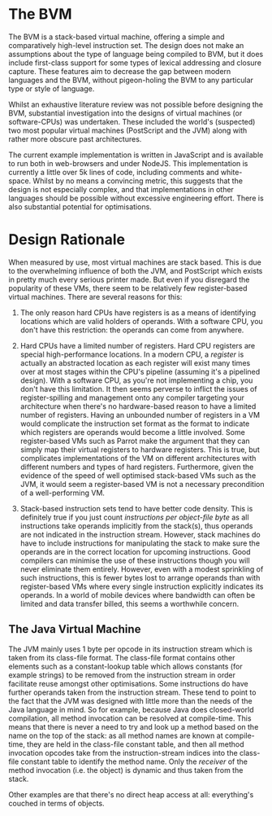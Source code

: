 # The BVM

The BVM is a stack-based virtual machine, offering a simple and
comparatively high-level instruction set. The design does not make an
assumptions about the type of language being compiled to BVM, but it
does include first-class support for some types of lexical addressing
and closure capture. These features aim to decrease the gap between
modern languages and the BVM, without pigeon-holing the BVM to any
particular type or style of language.

Whilst an exhaustive literature review was not possible before
designing the BVM, substantial investigation into the designs of
virtual machines (or software-CPUs) was undertaken. These included the
world's (suspected) two most popular virtual machines (PostScript and
the JVM) along with rather more obscure past architectures.

The current example implementation is written in JavaScript and is
available to run both in web-browsers and under NodeJS. This
implementation is currently a little over 5k lines of code, including
comments and white-space. Whilst by no means a convincing metric, this
suggests that the design is not especially complex, and that
implementations in other languages should be possible without
excessive engineering effort. There is also substantial potential for
optimisations.


# Design Rationale

When measured by use, most virtual machines are stack based. This is
due to the overwhelming influence of both the JVM, and PostScript
which exists in pretty much every serious printer made. But even if
you disregard the popularity of these VMs, there seem to be
relatively few register-based virtual machines. There are several
reasons for this:

1. The only reason hard CPUs have registers is as a means of
identifying locations which are valid holders of operands. With a
software CPU, you don't have this restriction: the operands can come
from anywhere.

2. Hard CPUs have a limited number of registers. Hard CPU registers
are special high-performance locations. In a modern CPU, a *register*
is actually an abstracted location as each register will exist many
times over at most stages within the CPU's pipeline (assuming it's a
pipelined design). With a software CPU, as you're not implementing a
chip, you don't have this limitation. It then seems perverse to
inflict the issues of register-spilling and management onto any
compiler targeting your architecture when there's no hardware-based
reason to have a limited number of registers. Having an unbounded
number of registers in a VM would complicate the instruction set
format as the format to indicate which registers are operands would
become a little involved. Some register-based VMs such as Parrot make
the argument that they can simply map their virtual registers to
hardware registers. This is true, but complicates implementations of
the VM on different architectures with different numbers and types of
hard registers. Furthermore, given the evidence of the speed of well
optimised stack-based VMs such as the JVM, it would seem a
register-based VM is not a necessary precondition of a well-performing
VM.

3. Stack-based instruction sets tend to have better code density. This
is definitely true if you just count *instructions per object-file
byte* as all instructions take operands implicitly from the stack(s),
thus operands are not indicated in the instruction stream. However,
stack machines do have to include instructions for manipulating the
stack to make sure the operands are in the correct location for
upcoming instructions. Good compilers can minimise the use of these
instructions though you will never eliminate them entirely. However,
even with a modest sprinkling of such instructions, this is fewer
bytes lost to arrange operands than with register-based VMs where
every single instruction explicitly indicates its operands. In a world
of mobile devices where bandwidth can often be limited and data
transfer billed, this seems a worthwhile concern.

## The Java Virtual Machine

The JVM mainly uses 1 byte per opcode in its instruction stream which
is taken from its class-file format. The class-file format contains
other elements such as a constant-lookup table which allows constants
(for example strings) to be removed from the instruction stream in
order facilitate reuse amongst other optimisations. Some instructions
do have further operands taken from the instruction stream. These tend
to point to the fact that the JVM was designed with little more than
the needs of the Java language in mind. So for example, because Java
does closed-world compilation, all method invocation can be resolved
at compile-time. This means that there is never a need to try and look
up a method based on the name on the top of the stack: as all method
names are known at compile-time, they are held in the class-file
constant table, and then all method invocation opcodes take from the
instruction-stream indices into the class-file constant table to
identify the method name. Only the *receiver* of the method invocation
(i.e. the object) is dynamic and thus taken from the stack.

Other examples are that there's no direct heap access at all:
everything's couched in terms of objects.
